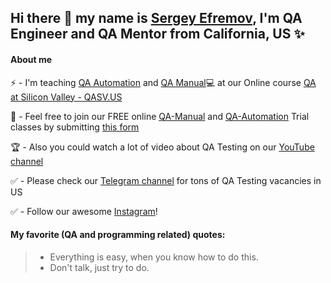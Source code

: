 ## Hi there 👋 my name is [Sergey Efremov](https://www.linkedin.com/in/sefremoff/), I'm QA Engineer and QA Mentor from California, US ✨

#### About me 
⚡ - I'm teaching [QA Automation](https://qasv.us/aboutqa) and [QA Manual](https://qasv.us/qamanual)💻 at our Online course [QA at Silicon Valley - QASV.US](https://qasv.us/)  

👋 - Feel free to join our FREE online [QA-Manual](https://qasv.us/qamanual) and [QA-Automation](https://qasv.us/aboutqa) Trial classes by submitting [this form](https://qasv.us/#form)  

🏆 - Also you could watch a lot of video about QA Testing on our [YouTube channel](https://www.youtube.com/SergeyEfremov_USA)  

✅ - Please check our [Telegram channel](https://t.me/qasvus) for tons of QA Testing vacancies in US

✅ - Follow our awesome [Instagram](https://www.instagram.com/sergey_efremov_qa_usa/)!

#### My favorite (QA and programming related) quotes: 
> - Everything is easy, when you know how to do this.  
> - Don't talk, just try to do.
